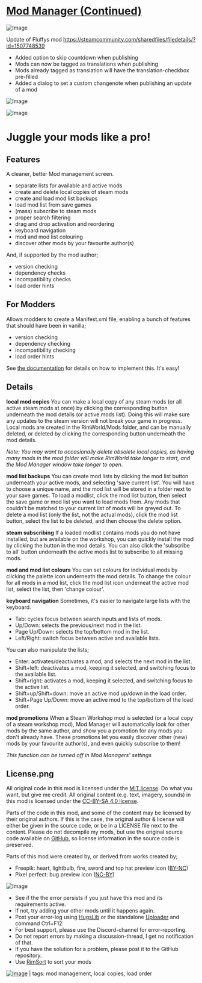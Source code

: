 # [Mod Manager (Continued)](https://steamcommunity.com/sharedfiles/filedetails/?id=3306654341)

![Image](https://i.imgur.com/buuPQel.png)

Update of Fluffys mod https://steamcommunity.com/sharedfiles/filedetails/?id=1507748539


-  Added option to skip countdown when publishing
-  Mods can now be tagged as translations when publishing
-  Mods already tagged as translation will have the translation-checkbox pre-filled
-  Added a dialog to set a custom changenote when publishing an update of a mod



![Image](https://i.imgur.com/pufA0kM.png)
	
![Image](https://i.imgur.com/Z4GOv8H.png)

# Juggle your mods like a pro!


## Features


A cleaner, better Mod management screen.


- separate lists for available and active mods
- create and delete local copies of steam mods
- create and load mod list backups
- load mod list from save games
- (mass) subscribe to steam mods
- proper search filtering
- drag and drop activation and reordering
- keyboard navigation
- mod and mod list colouring
- discover other mods by your favourite author(s)



And, if supported by the mod author;


- version checking
- dependency checks
- incompatibility checks
- load order hints



## For Modders


Allows modders to create a Manifest.xml file, enabling a bunch of features that should have been in vanilla;


- version checking
- dependency checking
- incompatibility checking
- load order hints



See [the documentation](https://github.com/FluffierThanThou/ModManager/blob/master/ForModders.md) for details on how to implement this. It's easy!

## Details


**local mod copies**
You can make a local copy of any steam mods (or all active steam mods at once) by clicking the corresponding button underneath the mod details (or active mods list). Doing this will make sure any updates to the steam version will not break your game in progress. Local mods are created in the RimWorld/Mods folder, and can be manually deleted, or deleted by clicking the corresponding button underneath the mod details.

*Note: You may want to occasionally delete obsolete local copies, as having many mods in the mod folder will make RimWorld take longer to start, and the Mod Manager window take longer to open.*

**mod list backups**
You can create mod lists by clicking the mod list button underneath your active mods, and selecting 'save current list'. You will have to choose a unique name, and the mod list will be stored in a folder next to your save games.
To load a modlist, click the mod list button, then select the save game or mod list you want to load mods from. Any mods that couldn't be matched to your current list of mods will be greyed out.
To delete a mod list (only the list, not the actual mods), click the mod list button, select the list to be deleted, and then choose the delete option.

**steam subscribing**
If a loaded modlist contains mods you do not have installed, but are available on the workshop, you can quickly install the mod by clicking the button in the mod details. You can also click the 'subscribe to all' button underneath the active mods list to subscribe to all missing mods.

**mod and mod list colours**
You can set colours for individual mods by clicking the palette icon underneath the mod details. To change the colour for all mods in a mod list, click the mod list icon underneat the active mod list, select the list, then 'change colour'.

**keyboard navigation**
Sometimes, it's easier to navigate large lists with the keyboard.



- Tab: cycles focus between search inputs and lists of mods.
- Up/Down: selects the previous/next mod in the list.
- Page Up/Down: selects the top/bottom mod in the list.
- Left/Right: switch focus between active and available lists.



You can also manipulate the lists;


- Enter: activates/deactivates a mod, and selects the next mod in the list.
- Shift+left: deactivates a mod, keeping it selected, and switching focus to the available list.
- Shift+right: activates a mod, keeping it selected, and switching focus to the active list.
- Shift+up/Shift+down: move an active mod up/down in the load order.
- Shift+Page Up/Down: move an active mod to the top/bottom of the load order.



**mod promotions**
When a Steam Workshop mod is selected (or a local copy of a steam workshop mod), Mod Manager will automatically look for other mods by the same author, and show you a promotion for any mods you don't already have. These promotions let you easily discover other (new) mods by your favourite author(s), and even quickly subscribe to them!

*This function can be turned off in Mod Managers' settings*

## License.png


All original code in this mod is licensed under the [MIT license](https://opensource.org/licenses/MIT). Do what you want, but give me credit.
All original content (e.g. text, imagery, sounds) in this mod is licensed under the [CC-BY-SA 4.0 license](http://creativecommons.org/licenses/by-sa/4.0/).

Parts of the code in this mod, and some of the content may be licensed by their original authors. If this is the case, the original author &amp; license will either be given in the source code, or be in a LICENSE file next to the content. Please do not decompile my mods, but use the original source code available on [GitHub](https://github.com/fluffy-mods/ModManager/), so license information in the source code is preserved.

Parts of this mod were created by, or derived from works created by;


- Freepik: heart, lightbulb, fire, sword and top hat preview icon ([BY-NC](https://www.freepik.com/))
- Pixel perfect: bug preview icon ([NC-BY](https://icon54.com/))



![Image](https://i.imgur.com/PwoNOj4.png)



-  See if the the error persists if you just have this mod and its requirements active.
-  If not, try adding your other mods until it happens again.
-  Post your error-log using [HugsLib](https://steamcommunity.com/workshop/filedetails/?id=818773962) or the standalone [Uploader](https://steamcommunity.com/sharedfiles/filedetails/?id=2873415404) and command Ctrl+F12
-  For best support, please use the Discord-channel for error-reporting.
-  Do not report errors by making a discussion-thread, I get no notification of that.
-  If you have the solution for a problem, please post it to the GitHub repository.
-  Use [RimSort](https://github.com/RimSort/RimSort/releases/latest) to sort your mods

 

[![Image](https://img.shields.io/github/v/release/emipa606/ModManager?label=latest%20version&style=plastic&color=9f1111&labelColor=black)](https://steamcommunity.com/sharedfiles/filedetails/changelog/3306654341) | tags: mod management,  local copies,  load order
